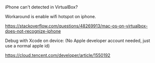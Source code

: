 
iPhone can't detected in VirtualBox?    

Workaround is enable wifi hotspot on iphone.    

https://stackoverflow.com/questions/48269913/mac-os-on-virtualbox-does-not-recognize-iphone    



Debug with Xcode on device: (No Apple developer account needed, just use a normal apple id)    

https://cloud.tencent.com/developer/article/1550192    


